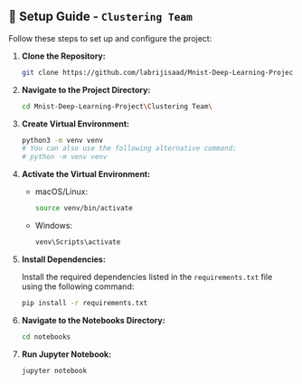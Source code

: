 ## 🚀 Setup Guide - ``Clustering Team``

Follow these steps to set up and configure the project:

1. **Clone the Repository:**
    ```bash
    git clone https://github.com/labrijisaad/Mnist-Deep-Learning-Project.git
    ```

2. **Navigate to the Project Directory:**
    ```bash
    cd Mnist-Deep-Learning-Project\Clustering Team\
    ```

3. **Create Virtual Environment:**
    ```bash
    python3 -m venv venv
    # You can also use the following alternative command:
    # python -m venv venv
    ```

4. **Activate the Virtual Environment:**

    - macOS/Linux:
        ```bash
        source venv/bin/activate
        ```

    - Windows:
        ```bash
        venv\Scripts\activate
        ```

5. **Install Dependencies:**

    Install the required dependencies listed in the `requirements.txt` file using the following command:
    ```bash
    pip install -r requirements.txt
    ```

6. **Navigate to the Notebooks Directory:**
    ```bash
    cd notebooks
    ```

7. **Run Jupyter Notebook:**
    ```bash
    jupyter notebook
    ```
   